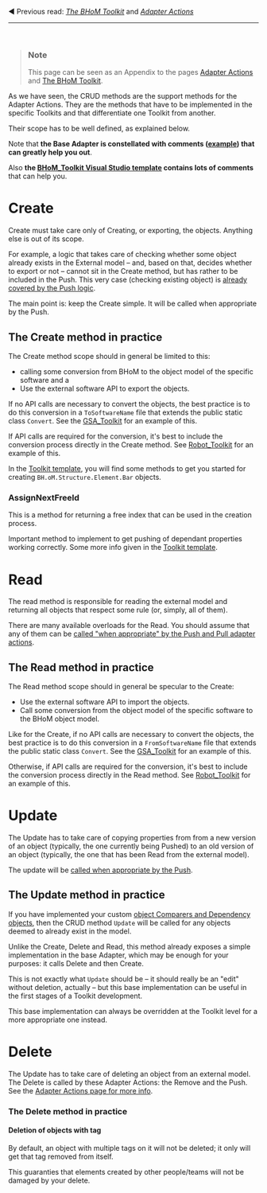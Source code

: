 ◀️ Previous read: _[The BHoM Toolkit](/Basics/The-BHoM-Toolkit)_ and _[Adapter Actions](./Adapter-Actions.md)_

___________________________________________________________________

<br/>

> ### Note
> This page can be seen as an Appendix to the pages [Adapter Actions](./Adapter-Actions) and [The BHoM Toolkit](/Basics/The-BHoM-Toolkit).


As we have seen, the CRUD methods are the support methods for the Adapter Actions. They are the methods that have to be implemented in the specific Toolkits and that differentiate one Toolkit from another.

Their scope has to be well defined, as explained below.

Note that **the Base Adapter is constellated with comments ([example](https://github.com/BHoM/BHoM_Adapter/blob/b5b35b8177901a4f1b1399ab86f7a21f7ffc9668/BHoM_Adapter/CRUD/IRead.cs#L35-L46)) that can greatly help you out**.

Also **the [BHoM_Toolkit Visual Studio template](/The-BHoM-Toolkit) contains lots of comments** that can help you.


# Create
Create must take care only of Creating, or exporting, the objects.
Anything else is out of its scope. 

For example, a logic that takes care of checking whether some object already exists in the External model – and, based on that, decides whether to export or not – cannot sit in the Create method, but has rather to be included in the Push. 
This very case (checking existing object) is [already covered by the Push logic](./Adapter-Actions/).

The main point is: keep the Create simple. It will be called when appropriate by the Push.

## The Create method in practice
The Create method scope should in general be limited to this:
- calling some conversion from BHoM to the object model of the specific software and a 
- Use the external software API to export the objects.

If no API calls are necessary to convert the objects, the best practice is to do this conversion in a `ToSoftwareName` file that extends the public static class `Convert`. See the [GSA_Toolkit](https://github.com/BHoM/GSA_Toolkit) for an example of this.

If API calls are required for the conversion, it's best to include the conversion process directly in the Create method. See [Robot_Toolkit](https://github.com/BHoM/Robot_Toolkit) for an example of this.

In the [Toolkit template](/Basics/The-BHoM-Toolkit), you will find some methods to get you started for creating `BH.oM.Structure.Element.Bar` objects.


### AssignNextFreeId

This is a method for returning a free index that can be used in the creation process. 

Important method to implement to get pushing of dependant properties working correctly. Some more info given in the [Toolkit template](/Basics/The-BHoM-Toolkit/). 



# Read
The read method is responsible for reading the external model and returning all objects that respect some rule (or, simply, all of them).

There are many available overloads for the Read. You should assume that any of them can be [called "when appropriate" by the Push and Pull adapter actions](/Adapter-Actions/).

## The Read method in practice
The Read method scope should in general be specular to the Create:
- Use the external software API to import the objects.
- Call some conversion from the object model of the specific software to the BHoM object model.

Like for the Create, if no API calls are necessary to convert the objects, the best practice is to do this conversion in a `FromSoftwareName` file that extends the public static class `Convert`. See the [GSA_Toolkit](https://github.com/BHoM/GSA_Toolkit) for an example of this.

Otherwise, if API calls are required for the conversion, it's best to include the conversion process directly in the Read method. See [Robot_Toolkit](https://github.com/BHoM/Robot_Toolkit) for an example of this.

# Update
The Update has to take care of copying properties from from a new version of an object (typically, the one currently being Pushed) to an old version of an object (typically, the one that has been Read from the external model). 

The update will be [called when appropriate by the Push](/Adapter-Actions/).

## The Update method in practice

If you have implemented your custom [object Comparers and Dependency objects](/The-BHoM-Toolkit#additional-methods-and-properties), then the CRUD method `Update` will be called for any objects deemed to already exist in the model. 

Unlike the Create, Delete and Read, this method already exposes a simple implementation in the base Adapter, which may be enough for your purposes: it calls Delete and then Create.

This is not exactly what `Update` should be – it should really be an "edit" without deletion, actually – but this base implementation can be useful in the first stages of a Toolkit development.

This base implementation can always be overridden at the Toolkit level for a more appropriate one instead.

# Delete
The Update has to take care of deleting an object from an external model.
The Delete is called by these Adapter Actions: the Remove and the Push. See the [Adapter Actions page for more info](./Adapter-Actions/).

### The Delete method in practice

#### Deletion of objects with tag
By default, an object with multiple tags on it will not be deleted; it only will get that tag removed from itself.

This guaranties that elements created by other people/teams will not be damaged by your delete.
